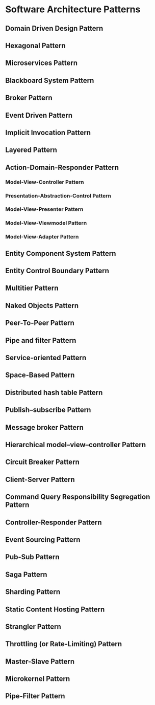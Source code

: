 # Software Architecture Patterns

## Domain Driven Design Pattern

## Hexagonal Pattern

## Microservices Pattern

## Blackboard System Pattern

## Broker Pattern

## Event Driven Pattern

## Implicit Invocation Pattern

## Layered Pattern

## Action-Domain-Responder Pattern

### Model-View-Controller Pattern

### Presentation-Abstraction-Control Pattern

### Model-View-Presenter Pattern

### Model-View-Viewmodel Pattern

### Model-View-Adapter Pattern

## Entity Component System Pattern

## Entity Control Boundary Pattern

## Multitier Pattern

## Naked Objects Pattern

## Peer-To-Peer Pattern

## Pipe and filter Pattern

## Service-oriented Pattern

## Space-Based Pattern

## Distributed hash table Pattern

## Publish–subscribe Pattern

## Message broker Pattern

## Hierarchical model–view–controller Pattern

## Circuit Breaker Pattern

## Client-Server Pattern

## Command Query Responsibility Segregation Pattern

## Controller-Responder Pattern

## Event Sourcing Pattern

## Pub-Sub Pattern

## Saga Pattern

## Sharding Pattern

## Static Content Hosting Pattern

## Strangler Pattern

## Throttling (or Rate-Limiting) Pattern

## Master-Slave Pattern

## Microkernel Pattern

## Pipe-Filter Pattern